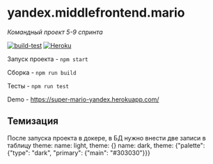 # yandex.middlefrontend.mario

_Командный проект 5-9 спринта_

[![build-test](https://github.com/Berlevog/yandex.middlefrontend.mario/actions/workflows/actions.yml/badge.svg)](https://github.com/Berlevog/yandex.middlefrontend.mario/actions/workflows/actions.yml)
[![Heroku](https://heroku-badge.herokuapp.com/?app=super-mario-yandex&style=flat)](https://super-mario-yandex.herokuapp.com/)

Запуск проекта - `npm start`

Сборка - `npm run build`

Тесты - `npm run test`

Demo - https://super-mario-yandex.herokuapp.com/

## Темизация

После запуска проекта в докере, в БД нужно внести две записи в таблицу theme:
name: light, theme: {}
name: dark, theme: {"palette": {"type": "dark", "primary": {"main": "#303030"}}}
